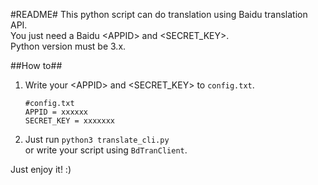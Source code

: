 #README#
This python script can do translation using Baidu translation API.  
You just need a Baidu \<APPID\> and \<SECRET_KEY\>.  
Python version must be 3.x.

##How to##
1. Write your \<APPID\> and \<SECRET_KEY\> to `config.txt`.  
    ```
    #config.txt
    APPID = xxxxxx
    SECRET_KEY = xxxxxxx
    ```
    
2. Just run `python3 translate_cli.py`  
    or write your script using `BdTranClient`.
 

Just enjoy it! :)
